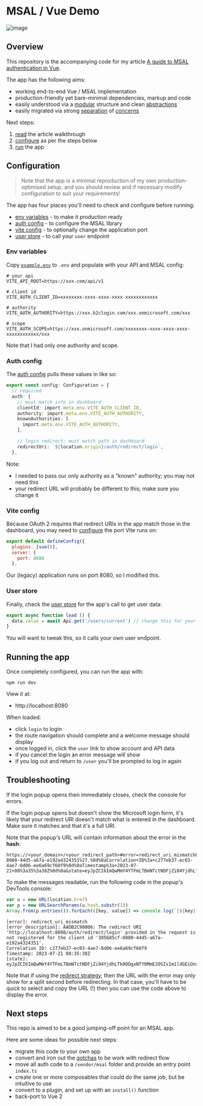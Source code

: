 # MSAL / Vue Demo

![image](https://user-images.githubusercontent.com/132681/221994392-5b42ed54-93c7-4b54-8d23-40c37de0c182.png)

## Overview

This repository is the accompanying code for my article [A guide to MSAL authentication in Vue](https://davestewart.co.uk/blog/msal-vue/).

The app has the following aims:

- working end-to-end Vue / MSAL implementation
- production-friendly yet bare-minimal dependencies, markup and code 
- easily understood via a [modular](https://github.com/davestewart/msal-vue-demo/tree/main/src) structure and clean [abstractions](https://github.com/davestewart/msal-vue-demo/blob/main/src/services/api.ts)
- easily migrated via strong [separation](https://github.com/davestewart/msal-vue-demo/blob/main/src/services/auth.ts) of [concerns](https://github.com/davestewart/msal-vue-demo/blob/main/src/store/auth.ts)

Next steps:

1. [read](https://davestewart.co.uk/blog/msal-vue/#a-working-authentication-setup) the article walkthrough
2. [configure](#configuration) as per the steps below
3. [run](#running-the-app) the app

## Configuration

> Note that the app is a minimal reproduction of my own production-optimised setup, and you should review and if necessary modify configuration to suit your requirements!

The app has four places you'll need to check and configure before running:

- [env variables](#env-variables) - to make it production ready
- [auth config](#auth-config) - to configure the MSAL library
- [vite config](#vite-config) - to optionally change the application port
- [user store](#user-store) - to call your `user` endpoint

### Env variables

Copy [`example.env`](https://github.com/davestewart/msal-vue-demo/blob/main/example.env) to `.env` and populate with your API and MSAL config:

```
# your api
VITE_API_ROOT=https://xxx.com/api/v1

# client id
VITE_AUTH_CLIENT_ID=xxxxxxxx-xxxx-xxxx-xxxx-xxxxxxxxxxxx

# authority
VITE_AUTH_AUTHORITY=https://xxx.b2clogin.com/xxx.onmicrosoft.com/xxx

# scope
VITE_AUTH_SCOPE=https://xxx.onmicrosoft.com/xxxxxxxx-xxxx-xxxx-xxxx-xxxxxxxxxxxx/xxx
```

Note that I had only one authority and scope.

### Auth config

The [auth config](https://github.com/davestewart/msal-vue-demo/blob/main/src/config/auth.ts) pulls these values in like so:

```ts
export const config: Configuration = {
  // required
  auth: {
    // must match info in dashboard
    clientId: import.meta.env.VITE_AUTH_CLIENT_ID,
    authority: import.meta.env.VITE_AUTH_AUTHORITY,
    knownAuthorities: [
      import.meta.env.VITE_AUTH_AUTHORITY,
    ],

    // login redirect; must match path in dashboard
    redirectUri: `${location.origin}/auth/redirect/login`,
  },
```

Note:

- I needed to pass our only authority as a "known" authority; you may not need this
- your redirect URL will probably be different to this; make sure you change it

### Vite config

Because OAuth 2 requires that redirect URIs in the app match those in the dashboard, you may need to [configure](https://github.com/davestewart/msal-vue-demo/blob/main/vite.config.ts) the port Vite runs on:

```js
export default defineConfig({
  plugins: [vue()],
  server: {
    port: 8080
  },
```

Our (legacy) application runs on port 8080, so I modified this.

### User store

Finally, check the [user store](https://github.com/davestewart/msal-vue-demo/blob/main/src/stores/user.ts) for the app's call to get user data:

```ts
export async function load () {
  data.value = await Api.get('/users/current') // change this for your endpoint
}
```

You will want to tweak this, so it calls your own user endpoint.

## Running the app

Once completely configured, you can run the app with:

```
npm run dev
```

View it at:

- http://localhost:8080

When loaded:

- click `login` to login
- the route navigation should complete and a welcome message should display
- once logged in, click the `user` link to show account and API data
- if you cancel the login an error message will show
- if you log out and return to `/user` you'll be prompted to log in again

## Troubleshooting

If the login popup opens then immediately closes, check the console for errors.

If the login popup opens but doesn't show the Microsoft login form, it's likely that your redirect URI doesn't match what is entered in the dashboard. Make sure it matches and that it's a full URI.

Note that the popup's URL will contain information about the error in the **hash**:

```
https://<your_domain>/<your_redirect_path>#error=redirect_uri_mismatch&error_description=AADB2C90006%3a+The+redirect+URI+%27http%3a%2f%2flocalhost%3a8080%2fauth%2fredirect%2flogin%27+provided+in+the+request+is+not+registered+for+the+client+id+%27385685cf-8080-44d5-a67a-e192a4324351%27.%0d%0aCorrelation+ID%3a+c277eb37-ec03-4ae7-8d06-ee6a69cf60f9%0d%0aTimestamp%3a+2023-07-21+08%3a35%3a38Z%0d%0a&state=eyJpZCI6ImQwMmY4YTFmLTBmNTctNDFjZi04YjdhLTk0ODgxNTY0MmE2OSIsIm1ldGEiOnsiaW50ZXJhY3Rpb25UeXBlIjoicG9wdXAifX0%3d
```

To make the messages readable, run the following code in the popup's DevTools console:

```js
var u = new URL(location.href)
var p = new URLSearchParams(u.hash.substr(1))
Array.from(p.entries()).forEach(([key, value]) => console.log(`[${key}]: ${value}`))
```
```
[error]: redirect_uri_mismatch
[error_description]: AADB2C90006: The redirect URI 'http://localhost:8080/auth/redirect/login' provided in the request is not registered for the client id '385685cf-8080-44d5-a67a-e192a4324351'.
Correlation ID: c277eb37-ec03-4ae7-8d06-ee6a69cf60f9
Timestamp: 2023-07-21 08:35:38Z
[state]: eyJpZCI6ImQwMmY4YTFmLTBmNTctNDFjZi04YjdhLTk0ODgxNTY0MmE2OSIsIm1ldGEiOnsiaW50ZXJhY3Rpb25UeXBlIjoicG9wdXAifX0=
```

Note that if using the [redirect strategy](https://github.com/AzureAD/microsoft-authentication-library-for-js/blob/dev/lib/msal-browser/docs/initialization.md#choosing-an-interaction-type), then the URL with the error may only show for a split second before redirecting. In that case, you'll have to be quick to select and copy the URL (!) then you can use the code above to display the error. 

## Next steps

This repo is aimed to be a good jumping-off point for an MSAL app.

Here are some ideas for possible next steps:

- migrate this code to your own app
- convert and iron out the [gotchas](https://davestewart.co.uk/blog/msal-vue/#msal-gotchas) to be work with redirect flow
- move all auth code to a `/vendor/msal` folder and provide an entry point `index.ts`
- create one or more composables that could do the same job, but be intuitive to use
- convert to a plugin, and set up with an `install()` function
- back-port to Vue 2

